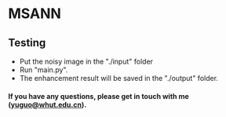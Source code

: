 # MSANN

## Testing
* Put the noisy image in the "./input" folder
* Run "main.py". 
* The enhancement result will be saved in the "./output" folder.

#### If you have any questions, please get in touch with me (yuguo@whut.edu.cn).
